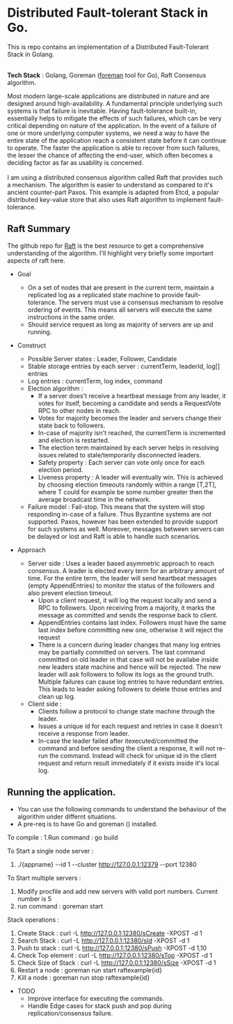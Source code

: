 
# Distributed Fault-tolerant Stack in Go.

This is repo contains an implementation of a Distributed Fault-Tolerant Stack in Golang. <br><br>

**Tech Stack** : Golang, Goreman ([foreman](http://blog.daviddollar.org/2011/05/06/introducing-foreman.html) tool for Go), Raft Consensus algorithm.

Most modern large-scale applications are distributed in nature and are designed around high-availability. A fundamental principle underlying such systems is that failure is inevitable. Having fault-tolerance built-in, essentially helps to mitigate the effects of such failures, which
can be very critical depending on nature of the application. In the event of a failure of one or more underlying computer systems, we need a way to have the entire state of the application reach a consistent state before it can continue to operate.
The faster the application is able to recover from such failures, the lesser the chance of affecting the end-user, which often becomes a deciding factor as far as usability is concerned. <br><br>I am using a distributed consensus algorithm called Raft that provides such a
mechanism. The algorithm is easier to understand as compared to it's ancient counter-part Paxos. This example is adapted from Etcd, a popular distributed key-value store that also uses Raft algorithm to implement fault-tolerance.



## Raft Summary
The github repo for [Raft](https://raft.github.io/) is the best resource to get a comprehensive understanding of the algorithm. I'll highlight very briefly some important aspects of raft here.

* Goal
  - On a set of nodes that are present in the current term, maintain a replicated log as a replicated state machine to provide fault-tolerance. The servers must use a consensus mechanism to
    resolve ordering of events. This means all servers will execute the same instructions in the same order.
  - Should service request as long as majority of servers are up and running.
* Construct
  - Possible Server states : Leader, Follower, Candidate
  - Stable storage entries by each server : currentTerm, leaderId, log[] entries
  - Log entries : currentTerm, log index, command
  - Election algorithm : 
       - If a server does't receive a heartbeat message from any leader, it votes for itself, becoming a candidate and sends a RequestVote RPC to other nodes in reach.
       - Votes for majority becomes the leader and servers change their state back to followers.
       - In-case of majority isn't reached, the currentTerm is incremented and election is restarted.
       - The election term maintained by each server helps in resolving issues related to stale/temporarily disconnected leaders.
       - Safety property : Each server can vote only once for each election period.
       - Liveness property : A leader will eventually win. This is achieved by choosing election timeouts randomly within a range [T,2T], where T could for example be some number greater then the 
         average broadcast time in the network. 
  - Failure model : Fail-stop. This means that the system will stop responding in-case of a failure. Thus Byzantine systems are not supported.
    Paxos, however has been extended to provide support for such systems as well. Moreover, messages between servers can be delayed or lost
    and Raft is able to handle such scenarios.
    
* Approach 
  - Server side : 
    Uses a leader based asymmetric approach to reach consensus. A leader is elected every term for an arbitrary amount of time. For the entire term, the leader
    will send heartbeat messages (empty AppendEntries) to monitor the status of the followers and also prevent election timeout.
    - Upon a client request, it will log the request locally and send a RPC to followers. Upon receiving from a majority, it marks 
    the message as committed and sends the response back to client. 
    - AppendEntries contains last index. Followers must have the same last index before committing new one, otherwise it will reject the request
    - There is a concern during leader changes that many log entries may be partially committed on servers. The last command committed on old leader
    in that case will not be availabe inside new leaders state machine and hence will be rejected. The new leader will ask followers to follow its logs
    as the ground truth. Multiple failures can cause log entries to have redundant entries. This leads to leader asking followers to 
    delete those entries and clean up log. 
  - Client side : 
    - Clients follow a protocol to change state machine through the leader. 
    - Issues a unique id for each request and retries in case it doesn't receive a response from leader.
    - In-case the leader failed after itexecuted/committed the command and before sending the client a response, it will not re-run the command. Instead
      will check for unique id in the client request and return result immediately if it exists inside it's local log.



## Running the application.
  - You can use the following commands to understand the behaviour of the algorithm under differnt situations. 
  - A pre-req is to have Go and goreman () installed.

To compile : 
1.Run command :  go build

To Start a single node server :
1. ./{appname} --id 1 --cluster http://127.0.0.1:12379 --port 12380

To Start multiple servers :
1. Modify procfile and add new servers with valid port numbers. Current number is 5
2. run command : goreman start

Stack operations :
1. Create Stack :          curl -L http://127.0.0.1:12380/sCreate -XPOST -d 1
2. Search Stack :          curl -L http://127.0.0.1:12380/sId -XPOST -d 1
3. Push to stack :         curl -L http://127.0.0.1:12380/sPush -XPOST -d 1,10
4. Check Top element  :    curl -L http://127.0.0.1:12380/sTop -XPOST -d 1
5. Check Size of Stack :   curl -L http://127.0.0.1:12380/sSize -XPOST -d 1
6. Restart a node :        goreman run start raftexample{id}
7. Kill a node :           goreman run stop raftexample{id}

* TODO 
  - Improve interface for executing the commands.
  - Handle Edge cases for stack push and pop during replication/consensus failure.

